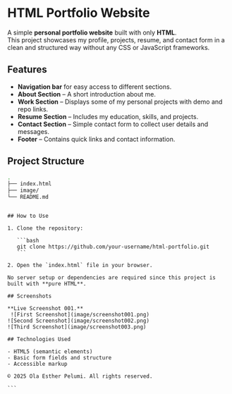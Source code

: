 # HTML Portfolio Website

A simple **personal portfolio website** built with only **HTML**.  
This project showcases my profile, projects, resume, and contact form in a clean and structured way without any CSS or JavaScript frameworks.

## Features

- **Navigation bar** for easy access to different sections.
- **About Section** – A short introduction about me.
- **Work Section** – Displays some of my personal projects with demo and repo links.
- **Resume Section** – Includes my education, skills, and projects.
- **Contact Section** – Simple contact form to collect user details and messages.
- **Footer** – Contains quick links and contact information.

## Project Structure

```bash
.
├── index.html
├── image/
└── README.md
```

````

## How to Use

1. Clone the repository:

   ```bash
   git clone https://github.com/your-username/html-portfolio.git
   ```

2. Open the `index.html` file in your browser.

No server setup or dependencies are required since this project is built with **pure HTML**.

## Screenshots

**Live Screenshot 001.**
 ![First Screenshot](image/screenshot001.png)
![Second Screenshot](image/screenshot002.png)
![Third Screenshot](image/screenshot003.png)

## Technologies Used

- HTML5 (semantic elements)
- Basic form fields and structure
- Accessible markup

© 2025 Ola Esther Pelumi. All rights reserved.

```
````
